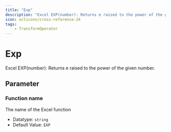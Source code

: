 ```yaml
---
title: "Exp"
description: "Excel EXP(number): Returns e raised to the power of the given number."
icon: octicons/cross-reference-24
tags: 
    - TransformOperator
---
```

# Exp
<!-- This file was generated - DO NOT CHANGE IT MANUALLY -->



Excel EXP(number): Returns e raised to the power of the given number.

## Parameter

### Function name

The name of the Excel function

- Datatype: `string`
- Default Value: `EXP`



